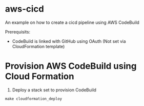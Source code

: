 # aws-cicd
An example on how to create a cicd pipeline using AWS CodeBuild

Prerequisits:
- CodeBuild is linked with GitHub using OAuth (Not set via CloudFormation template)

# Provision AWS CodeBuild using Cloud Formation


1. Deploy a stack set to provision CodeBuild

```
make cloudformation_deploy
```

